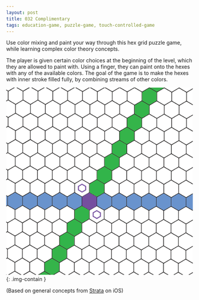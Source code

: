 ```yaml
---
layout: post
title: 032 Complimentary
tags: education-game, puzzle-game, touch-controlled-game
---
```

Use color mixing and paint your way through this hex grid puzzle game, while learning complex color theory concepts. 

The player is given certain color choices at the beginning of the level, which they are allowed to paint with. Using a finger, they can paint onto the hexes with any of the available colors. The goal of the game is to make the hexes with inner stroke filled fully, by combining streams of other colors.

![complimentary](/img/games/032_Complimentary.png "Complimentary"){: .img-contain }

(Based on general concepts from [Strata](https://appsto.re/us/bN5pM.i) on iOS)
